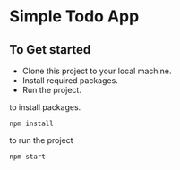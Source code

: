# Simple Todo App

## To Get started
- Clone this project to your local machine.
- Install required packages.
- Run the project.

to install packages.
```
npm install
```

to run the project
```
npm start
```